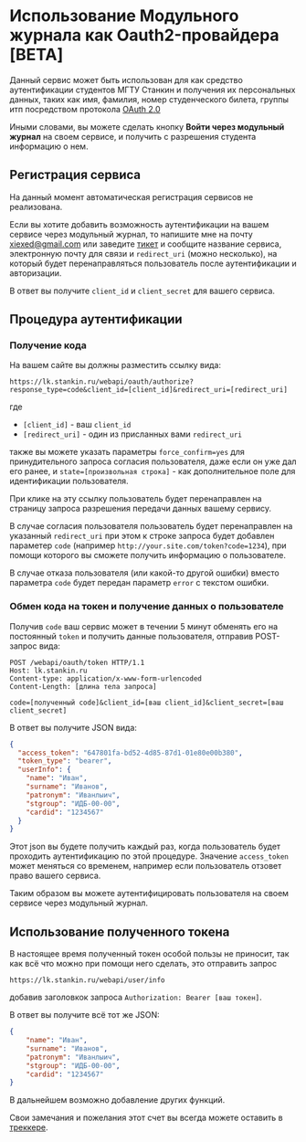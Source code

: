 # Использование Модульного журнала как Oauth2-провайдера \[BETA\] #

Данный сервис может быть использован для как средство аутентификации студентов МГТУ Станкин и получения их персональных
данных, таких как имя, фамилия, номер студенческого билета, группы итп посредством протокола [OAuth 2.0](https://oauth.net/2/)

Иными словами, вы можете сделать кнопку **Войти через модульный журнал** на своем сервисе, и получить с разрешения студента
информацию о нем.

## Регистрация сервиса

На данный момент автоматическая регистрация сервисов не реализована.

Если вы хотите добавить возможность аутентификации на вашем сервисе через модульный журнал, то напишите мне на почту 
[xiexed@gmail.com](mailto:xiexed@gmail.com) или заведите [тикет](https://github.com/stankin/mj/issues) и сообщите название сервиса, электронную почту для связи и `redirect_uri` (можно несколько),
на который будет перенаправляться пользователь после аутентификации и авторизации.

В ответ вы получите `client_id` и `client_secret` для вашего сервиса.

## Процедура аутентификации

### Получение кода

На вашем сайте вы должны разместить ссылку вида: 

`https://lk.stankin.ru/webapi/oauth/authorize?response_type=code&client_id=[client_id]&redirect_uri=[redirect_uri]`

где 

  * `[client_id]` - ваш `client_id`
  * `[redirect_uri]` - один из присланных вами `redirect_uri` 
  
также вы можете указать параметры `force_confirm=yes` для принудительного запроса согласия пользователя, даже если он 
уже дал его ранее, и `state=[произвольная строка]` - как дополнительное поле для идентификации пользователя.
  
При клике на эту ссылку пользователь будет перенаправлен на страницу запроса разрешения передачи данных вашему сервису.

В случае согласия пользователя пользователь будет перенаправлен на указанный `redirect_uri` при этом к строке запроса
будет добавлен параметер `code` (например `http://your.site.com/token?code=1234`), при помощи которого вы сможете получить
информацию о пользователе.

В случае отказа пользователя (или какой-то другой ошибки) вместо параметра `code` будет передан параметр `error` с текстом ошибки.

### Обмен кода на токен и получение данных о пользователе

Получив `code` ваш сервис может в течении 5 минут обменять его на постоянный `token` и получить данные пользователя, отправив
POST-запрос вида:

```text
POST /webapi/oauth/token HTTP/1.1
Host: lk.stankin.ru
Content-type: application/x-www-form-urlencoded
Content-Length: [длина тела запроса]

code=[полученный code]&client_id=[ваш client_id]&client_secret=[ваш client_secret]
```

В ответ вы получите JSON вида:

```json
{
  "access_token": "647801fa-bd52-4d85-87d1-01e80e00b380",
  "token_type": "bearer",
  "userInfo": {
    "name": "Иван",
    "surname": "Иванов",
    "patronym": "Иванлыич",
    "stgroup": "ИДБ-00-00",
    "cardid": "1234567"
  }
}
```

Этот json вы будете получить каждый раз, когда пользователь будет проходить аутентификацию по этой процедуре. Значение
`access_token` может меняться со временем, например если пользователь отзовет право вашего сервиса.

Таким образом вы можете аутентифицировать пользователя на своем сервисе через модульный журнал.

## Использование полученного токена

В настоящее время полученный токен особой пользы не приносит, так как всё что можно при помощи него сделать, это отправить запрос

    https://lk.stankin.ru/webapi/user/info
    
добавив заголовкок запроса `Authorization: Bearer [ваш токен]`.

В ответ вы получите всё тот же JSON:

```json
{
    "name": "Иван",
    "surname": "Иванов",
    "patronym": "Иванлыич",
    "stgroup": "ИДБ-00-00",
    "cardid": "1234567"
}
```

В дальнейшем возможно добавление других функций.

Свои замечания и пожелания этот счет вы всегда можете оставить в [треккере](https://github.com/stankin/mj/issues).